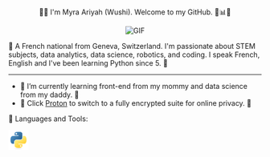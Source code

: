 <p align="center"> ✌🏽 I'm Myra Ariyah (Wushi). Welcome to my GitHub. 💜📊🌸
</p>

<p align="center"> 
  <img src="https://media0.giphy.com/media/v1.Y2lkPTc5MGI3NjExanBjN3gwdzkwOHpvc3llMGgyNGZyeXo5amY2OHcxcXFkNmkzcmJ6YSZlcD12MV9pbnRlcm5hbF9naWZfYnlfaWQmY3Q9Zw/13lBI938a6AFk4/giphy.gif" alt="GIF">
</p>

💜
A French national from Geneva, Switzerland. I'm passionate about STEM subjects, data analytics, data science, robotics, and coding. I speak French, English and I've been learning Python since 5. 🌸

---
- 💜 I’m currently learning front-end from my mommy and data science from my daddy. 🌸
- 💜 Click [Proton](https://go.getproton.me/SH123) to switch to a fully encrypted suite for online privacy. 🌸


🌸 Languages and Tools:

<a href="https://www.python.org" target="_blank" rel="noreferrer"> <img src="https://raw.githubusercontent.com/devicons/devicon/master/icons/python/python-original.svg" alt="python" width="40" height="40"/>
